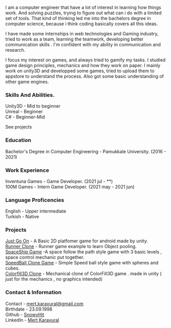 
I am a computer engineer that have a lot of interest in learning how things work. And solving puzzles, trying to figure out what can i do with a limited set of tools. That kind of thinking led me into the bachelors degree in computer science, because i think coding basically covers all this ideas.  

I have made some internships in web technologies and Gaming industry, tried to work as a team, learning the teamwork, developing better communication skills . I'm confident with my ability in communication and research.   

I focus my interest on games, and always tried to gamify my tasks. I studied game design principles, mechanics and how they work on paper. I mainly work on unity3D and developped some games, tried to upload them to appstore to understand the process. Also got some basic understanding of other game engines.

### Skills And Abilities.

Unity3D - Mid to beginner    
Unreal - Beginner    
C# - Beginner-Mid   

See projects

### Education

Bachelor's Degree in Computer Engineering - Pamukkale University. (2016 - 2021)    

### Work Experience

Inventuna Games - Game Developer. (2021 jul - **)    
100M Games - Intern Game Developer. (2021 may - 2021 jun)       

### Language Proficencies

English - Upper intermediate   
Turkish - Native

### Projects

[Just Go On](https://github.com/SnowyHit/Just-Go-On "Show me the code") - A Basic 2D platfomer game for android made by unity.   
[Runner Clone](https://github.com/SnowyHit/RunnerExample "Show me the code") - Runner game example to learn Object pooling.   
[SpaceShip Game](https://github.com/SnowyHit/SpaceShip "Show me the code") -A space follow the path style game with 3 basic levels , space control mechanic put together.       
[SpeedBall Clone Game](https://github.com/SnowyHit/SpeedBallClone "Show me the code") - Simple Speed ball style game with spheres and cubes.    
[Colorfill3D Clone](https://github.com/SnowyHit/ColorFillClone "Show me the code") - Mechanical clone of ColorFill3D game . made in unity ( just for the mechanics , no graphics intended) 

### Contact & Information

Contact - mert.karavural@gmail.com    
Birthdate - 23.09.1998  
Github - [SnowyHit](https://github.com/SnowyHit)  
LinkedIn - [Mert Karavural](https://www.linkedin.com/in/mert-karavural-0ba823206/)


